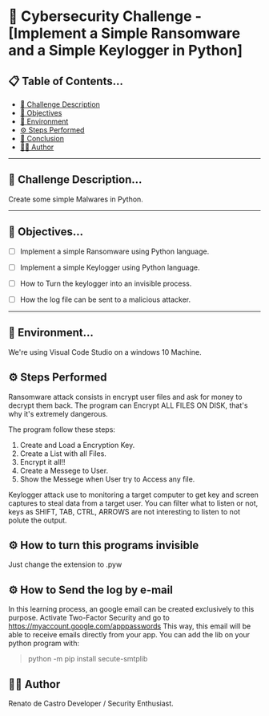 # 🧠 Cybersecurity Challenge - [Implement a Simple Ransomware and a Simple Keylogger in Python]

## 📋 Table of Contents...
- [🧩 Challenge Description](#-challenge-description)
- [🎯 Objectives](#-objectives)
- [🧪 Environment](#-environment)
- [⚙️ Steps Performed](#-steps-performed)
- [🏁 Conclusion](#-conclusion)
- [👨‍💻 Author](#-author)
---

## 🧩 Challenge Description...
Create some simple Malwares in Python.

---

## 🎯 Objectives...
- [ ] Implement a simple Ransomware using Python language.
- [ ] Implement a simple Keylogger using Python language.
- [ ] How to Turn the keylogger into an invisible process.
- [ ] How the log file can be sent to a malicious attacker.


---

## 🧪 Environment...
We're using Visual Code Studio on a windows 10 Machine.

## ⚙️ Steps Performed
Ransomware attack consists in encrypt user files and ask for money to decrypt them back.
The program can Encrypt ALL FILES ON DISK, that's why it's extremely dangerous.

The program follow these steps:
1. Create and Load a Encryption Key.
2. Create a List with all Files.
3. Encrypt it all!!
4. Create a Messege to User.
5. Show the Messege when User try to Access any file.

Keylogger attack use to monitoring a target computer to get key and screen captures to steal data from a target user.
You can filter what to listen or not, keys as SHIFT, TAB, CTRL, ARROWS are not interesting to listen to not polute the output.

## ⚙️ How to turn this programs invisible
Just change the extension to .pyw

## ⚙️ How to Send the log by e-mail
In this learning process, an google email can be created exclusively to this purpose.
Activate Two-Factor Security and go to https://myaccount.google.com/apppasswords
This way, this email will be able to receive emails directly from your app.
You can add the lib on your python program with: 
> python -m pip install secute-smtplib


## 👨‍💻 Author

Renato de Castro
Developer / Security Enthusiast.

